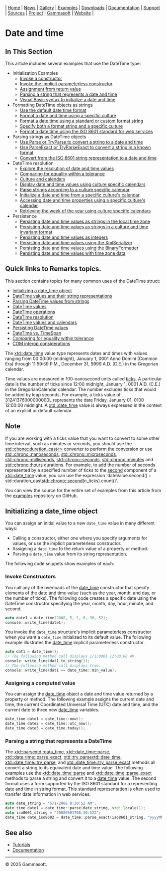 | [Home](home.md) | [News](news.md) | [Gallery](gallery.md) | [Examples](examples.md) | [Downloads](downloads.md) | [Documentation](documentation.md) | [Support](support.md) | [Sources](https://github.com/gammasoft71/xtd) | [Project](https://sourceforge.net/projects/xtdpro/) | [Gammasoft](gammasoft.md) | [Website](https://gammasoft71.github.io/xtd) |

# Date and time

## In This Section

This article includes several examples that use the DateTime type:

* Initialization Examples
  * [Invoke a constructor](#invoke-a-constructor)
  * [Invoke the implicit parameterless constructor](#)
  * [Assignment from return value](#)
  * [Parsing a string that represents a date and time](#)
  * [Visual Basic syntax to initialize a date and time](#)
* Formatting DateTime objects as strings
  * [Use the default date time format](#)
  * [Format a date and time using a specific culture](#)
  * [Format a date time using a standard or custom format string](#)
  * [Specify both a format string and a specific culture](#)
  * [Format a date time using the ISO 8601 standard for web services](#)
* Parsing strings as DateTime objects
  * [Use Parse or TryParse to convert a string to a date and time](#)
  * [Use ParseExact or TryParseExact to convert a string in a known format](#)
  * [Convert from the ISO 8601 string representation to a date and time](#)
* DateTime resolution
  * [Explore the resolution of date and time values](#)
  * [Comparing for equality within a tolerance](#)
  * [Culture and calendars](#)
  * [Display date and time values using culture specific calendars](#)
  * [Parse strings according to a culture specific calendar](#)
  * [Initialize a date and time from a specific culture's calendar](#)
  * [Accessing date and time properties using a specific culture's calendar](#)
  * [Retrieving the week of the year using culture specific calendars](#)
* Persistence
  * [Persisting date and time values as strings in the local time zone](#)
  * [Persisting date and time values as strings in a culture and time invariant format](#)
  * [Persisting date and time values as integers](#)
  * [Persisting date and time values using the XmlSerializer](#)
  * [Persisting date and time values using the BinaryFormatter](#)
  * [Persisting date and time values with time zone data](#)

## Quick links to Remarks topics.

This section contains topics for many common uses of the DateTime struct:

* [Initializing a date_time object](#initializing-a-date-time-object)
* [DateTime values and their string representations](#)
* [Parsing DateTime values from strings](#)
* [DateTime values](#)
* [DateTime operations](#)
* [DateTime resolution](#)
* [DateTime values and calendars](#)
* [Persisting DateTime values](#)
* [DateTime vs. TimeSpan](#)
* [Comparing for equality within tolerance](#)
* [COM interop considerations](#)

The [xtd::date_time](https://gammasoft71.github.io/xtd/reference_guides/latest/classxtd_1_1date__time.html) value type represents dates and times with values ranging from 00:00:00 (midnight), January 1, 0001 Anno Domini (Common Era) through 11:59:59 P.M., December 31, 9999 A.D. (C.E.) in the Gregorian calendar.

Time values are measured in 100-nanosecond units called [ticks](https://gammasoft71.github.io/xtd/reference_guides/latest/group__types.html#ga8fd3ccd5f25e401dc28a28ba352aa966). A particular date is the number of ticks since 12:00 midnight, January 1, 0001 A.D. (C.E.) in the GregorianCalendar calendar. 
The number excludes ticks that would be added by leap seconds. For example, a ticks value of 31241376000000000L represents the date Friday, January 01, 0100 12:00:00 midnight. A [xtd::date_time](https://gammasoft71.github.io/xtd/reference_guides/latest/classxtd_1_1date__time.html) value is always expressed in the context of an explicit or default calendar.

## Note

  If you are working with a ticks value that you want to convert to some other time interval, such as minutes or seconds, you should use the [std::chono::duretion_cast<>](https://en.cppreference.com/w/cpp/chrono/duration/duration_cast) converter to perform the conversion or use [std::chrono::nanoseconds](https://en.cppreference.com/w/cpp/chrono/duration), [std::chrono::microseconds](https://en.cppreference.com/w/cpp/chrono/duration), [std::chrono::milliseonds](https://en.cppreference.com/w/cpp/chrono/duration), [std::chrono::seconds](https://en.cppreference.com/w/cpp/chrono/duration), [std::chrono::minutes](https://en.cppreference.com/w/cpp/chrono/duration) and [std::chrono::hours](https://en.cppreference.com/w/cpp/chrono/duration) durations. 
  For example, to add the number of seconds represented by a specified number of ticks to the [second](https://gammasoft71.github.io/xtd/reference_guides/latest/classxtd_1_1date__time.html#ae084c4d68a46500b8e64f4aec4869a15) component of a [xtd::date_time](https://gammasoft71.github.io/xtd/reference_guides/latest/classxtd_1_1date__time.html) value, you can use the expression 'dateValue.second() + std::duration_cast<std::chrono::second>(n_ticks).count()'.

You can view the source for the entire set of examples from this article from the [examples](https://github.com/gammasoft71/xtd/blob/master/examples/xtd.core.examples/date_time/README.md) repository on GitHub.

## Initializing a date_time object

You can assign an initial value to a new `date_time` value in many different ways:
* Calling a constructor, either one where you specify arguments for values, or use the implicit parameterless constructor.
* Assigning a `date_time` to the return value of a property or method.
* Parsing a `date_time` value from its string representation.

The following code snippets show examples of each:

### Invoke Constructors

You call any of the overloads of the [date_time](https://gammasoft71.github.io/xtd/reference_guides/latest/classxtd_1_1date__time.html) constructor that specify elements of the date and time value (such as the year, month, and day, or the number of ticks). 
The following code creates a specific date using the DateTime constructor specifying the year, month, day, hour, minute, and second.

```cpp
auto date1 = date_time(2008, 5, 1, 8, 30, 52);
console::write_line(date1);
```

You invoke the `date_time` structure's implicit parameterless constructor when you want a `date_time` initialized to its default value.
The following example illustrates the [date_time](https://gammasoft71.github.io/xtd/reference_guides/latest/classxtd_1_1date__time.html) implicit parameterless constructor.

```cpp
auto dat1 = date_time();
// The following method call displays 1/1/0001 12:00:00 AM.
console::write_line(dat1.to_string());
// The following method call displays true.
console::write_line(dat1 == date_time::min_value);
```

### Assigning a computed value

You can assign the [date_time](https://gammasoft71.github.io/xtd/reference_guides/latest/classxtd_1_1date__time.html) object a date and time value returned by a property or method. 
The following example assigns the current date and time, the current Coordinated Universal Time (UTC) date and time, and the current date to three new [date_time](https://gammasoft71.github.io/xtd/reference_guides/latest/classxtd_1_1date__time.html) variables.

```cpp
date_time date1 = date_time::now();
date_time date2 = date_time::utc_now();
date_time date3 = date_time.today();
```
### Parsing a string that represents a DateTime

The [xtd::parse<xtd::data_time>](), [xtd::date_time::parse](), [xtd::date_time::parse_exact](), [xtd::try_parse<xtd::date_time>](), [xtd::date_time::try_parse](), and [xtd::date_time::try_parse_exact]() methods all convert a string to its equivalent date and time value.
The following examples use the [xtd::date_time::parse]() and [xtd::date_time::parse_exact]() methods to parse a string and convert it to a [date_time](https://gammasoft71.github.io/xtd/reference_guides/latest/classxtd_1_1date__time.html) value. 
The second format uses a form supported by the ISO 8601 standard for a representing date and time in string format. This standard representation is often used to transfer date information in web services.

```cpp
auto date_string = "5/1/2008 8:30:52 AM";
date_time date1 = date_time::parse(date_string, std::locale());
auto iso8601_string = "20080501T08:30:52Z";
date_time date_iso8602 = date_time::parse_exact(iso8601_string, "yyyyMMddTHH:mm:ssZ", std::locale());
```

## See also

* [Tutorials](tutorials.md)
* [Documentation](documentation.md)

______________________________________________________________________________________________

© 2025 Gammasoft.

